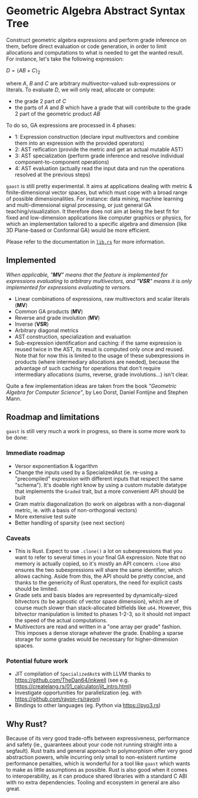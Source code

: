 # Geometric Algebra Abstract Syntax Tree

Construct geometric algebra expressions and perform grade inference on them,
before direct evaluation or code generation, in order to limit allocations and
computations to what is needed to get the wanted result. For instance, let's
take the following expression:

$D = \langle AB + C \rangle_{2}$

where $A$, $B$ and $C$ are arbitrary multivector-valued sub-expressions or
literals. To evaluate $D$, we will only read, allocate or compute:

- the grade 2 part of $C$
- the parts of $A$ and $B$ which have a grade that will contribute to the grade
  2 part of the geometric product $AB$

To do so, GA expressions are processed in 4 phases:

- 1: Expression construction (declare input multivectors and combine them into
  an expression with the provided operators)
- 2: AST reification (provide the metric and get an actual mutable AST)
- 3: AST specialization (perform grade inference and resolve individual
  component-to-component operations)
- 4: AST evaluation (actually read the input data and run the operations
  resolved at the previous steps)

`gaast` is still pretty experimental. It aims at applications dealing with
metric & finite-dimensional vector spaces, but which must cope with a broad
range of possible dimensionalities. For instance: data mining, machine learning
and multi-dimensional signal processing, or just general GA
teaching/visualization. It therefore does not aim at being the best fit for
fixed and low-dimension applications like computer graphics or physics, for
which an implementation tailored to a specific algebra and dimension (like 3D
Plane-based or Conformal GA) would be more efficient.

Please refer to the documentation in [`lib.rs`](src/lib.rs) for more
information.

## Implemented

_When applicable, "**MV**" means that the feature is implemented for expressions
evaluating to arbitrary multivectors, and "**VSR**" means it is only implemented
for expressions evaluating to versors._

- Linear combinations of expressions, raw multivectors and scalar literals
  (**MV**)
- Common GA products (**MV**)
- Reverse and grade involution (**MV**)
- Inverse (**VSR**)
- Arbitrary diagonal metrics
- AST construction, specialization and evaluation
- Sub-expression identification and caching: if the same expression is reused
  twice in the AST, its result is computed only once and reused. Note that for
  now this is limited to the usage of these subexpressions in products (where
  intermediary allocations are needed), because the advantage of such caching
  for operations that don't require intermediary allocations (sums, reverse,
  grade involutions...) isn't clear.

Quite a few implementation ideas are taken from the book _"Geometric Algebra for
Computer Science"_, by Leo Dorst, Daniel Fontijne and Stephen Mann.

## Roadmap and limitations

`gaast` is still very much a work in progress, so there is some more work to be
done:

### Immediate roadmap

- Versor exponentiation & logarithm
- Change the inputs used by a SpecializedAst (ie. re-using a "precompiled"
  expression with different inputs that respect the same "schema"). It's doable
  right know by using a custom mutable datatype that implements the `Graded`
  trait, but a more convenient API should be built
- Gram matrix diagonalization (to work on algebras with a non-diagonal metric,
  ie. with a basis of non-orthogonal vectors)
- More extensive test suite
- Better handling of sparsity (see next section)

### Caveats

- This is Rust. Expect to use `.clone()` a lot on subexpressions that you want
  to refer to several times in your final GA expression. Note that no memory is
  actually copied, so it's mostly an API concern. `clone` also ensures the two
  subexpressions will share the same identifier, which allows caching. Aside
  from this, the API should be pretty concise, and thanks to the genericity of
  Rust operators, the need for explicit casts should be limited.
- Grade sets and basis blades are represented by dynamically-sized bitvectors
  (to be agnostic of vector space dimension), which are of course much slower
  than stack-allocated bitfields like `u64`. However, this bitvector
  manipulation is limited to phases 1-2-3, so it should not impact the speed of
  the actual computations.
- Multivectors are read and written in a "one array per grade" fashion. This
  imposes a dense storage whatever the grade. Enabling a sparse storage for some
  grades would be necessary for higher-dimension spaces.

### Potential future work

- JIT compilation of `SpecializedAst`s with LLVM thanks to
  https://github.com/TheDan64/inkwell (see e.g.
  https://createlang.rs/01_calculator/jit_intro.html)
- Investigate opportunities for parallelization (eg. with
  https://github.com/rayon-rs/rayon)
- Bindings to other languages (eg. Python via https://pyo3.rs)

## Why Rust?

Because of its very good trade-offs between expressiveness, performance and
safety (ie., guarantees about your code not running straight into a segfault).
Rust traits and general approach to polymorphism offer very good abstraction
powers, while incurring only small to non-existent runtime performance
penalties, which is wonderful for a tool like `gaast` which wants to make as
little assumptions as possible. Rust is also good when it comes to
interoperability, as it can produce shared libraries with a standard C ABI with
no extra dependencies. Tooling and ecosystem in general are also great.
